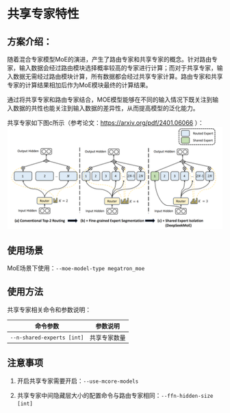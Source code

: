 # 共享专家特性

## 方案介绍：

随着混合专家模型MoE的演进，产生了路由专家和共享专家的概念。针对路由专家，输入数据会经过路由模块选择概率较高的专家进行计算；而对于共享专家，输入数据无需经过路由模块计算，所有数据都会经过共享专家计算。路由专家和共享专家的计算结果相加后作为MoE模块最终的计算结果。

通过将共享专家和路由专家结合，MOE模型能够在不同的输入情况下既关注到输入数据的共性也能关注到输入数据的差异性，从而提高模型的泛化能力。

共享专家如下图c所示（参考论文：https://arxiv.org/pdf/2401.06066 ）：
![img](../../sources/images/shared-experts.png)

## 使用场景

MoE场景下使用：`--moe-model-type megatron_moe`

## 使用方法

共享专家相关命令和参数说明：

| 命令参数                     | 参数说明                   |
|--------------------------|------------------------|
| `--n-shared-experts [int]` | 共享专家数量                 |

## 注意事项

1. 开启共享专家需要开启：`--use-mcore-models`

2. 共享专家中间隐藏层大小的配置命令与路由专家相同：`--ffn-hidden-size [int]`
